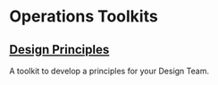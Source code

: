# Operations Toolkits

## [Design Principles](./Design-Principles-Toolkit)
A toolkit to develop a principles for your Design Team.